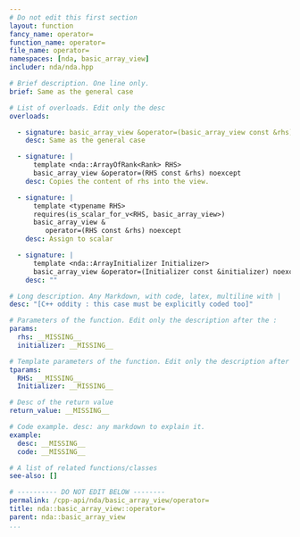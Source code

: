 ```yaml
---
# Do not edit this first section
layout: function
fancy_name: operator=
function_name: operator=
file_name: operator=
namespaces: [nda, basic_array_view]
includer: nda/nda.hpp

# Brief description. One line only.
brief: Same as the general case

# List of overloads. Edit only the desc
overloads:

  - signature: basic_array_view &operator=(basic_array_view const &rhs) noexcept
    desc: Same as the general case

  - signature: |
      template <nda::ArrayOfRank<Rank> RHS> 
      basic_array_view &operator=(RHS const &rhs) noexcept
    desc: Copies the content of rhs into the view.

  - signature: |
      template <typename RHS>                          
      requires(is_scalar_for_v<RHS, basic_array_view>) 
      basic_array_view &
         operator=(RHS const &rhs) noexcept
    desc: Assign to scalar

  - signature: |
      template <nda::ArrayInitializer Initializer> 
      basic_array_view &operator=(Initializer const &initializer) noexcept
    desc: ""

# Long description. Any Markdown, with code, latex, multiline with |
desc: "[C++ oddity : this case must be explicitly coded too]"

# Parameters of the function. Edit only the description after the :
params:
  rhs: __MISSING__
  initializer: __MISSING__

# Template parameters of the function. Edit only the description after the :
tparams:
  RHS: __MISSING__
  Initializer: __MISSING__

# Desc of the return value
return_value: __MISSING__

# Code example. desc: any markdown to explain it.
example:
  desc: __MISSING__
  code: __MISSING__

# A list of related functions/classes
see-also: []

# ---------- DO NOT EDIT BELOW --------
permalink: /cpp-api/nda/basic_array_view/operator=
title: nda::basic_array_view::operator=
parent: nda::basic_array_view
...
```


